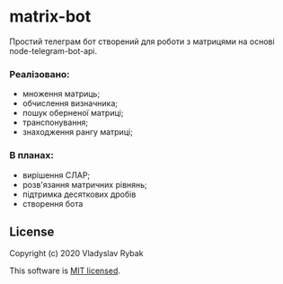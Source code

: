 # matrix-bot
Простий телеграм бот створений для роботи з матрицями на основі node-telegram-bot-api.

### Реалізовано:
- множення матриць;
- обчислення визначника;
- пошук оберненої матриці;
- транспонування;
- знаходження рангу матриці;

### В планах:
- вирішення СЛАР;
- розв'язання матричних рівнянь;
- підтримка десяткових дробів 
- створення бота

## License
Copyright (c) 2020 Vladyslav Rybak

This software is [MIT licensed](./LICENSE).



